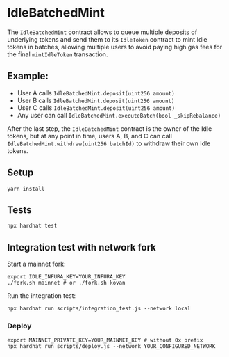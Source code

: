 # IdleBatchedMint

The `IdleBatchedMint` contract allows to queue multiple deposits of underlying tokens and
send them to its `IdleToken` contract to mint Idle tokens in batches, allowing multiple users to
avoid paying high gas fees for the final `mintIdleToken` transaction.

## Example:

* User A calls `IdleBatchedMint.deposit(uint256 amount)`
* User B calls `IdleBatchedMint.deposit(uint256 amount)`
* User C calls `IdleBatchedMint.deposit(uint256 amount)`
* Any user can call `IdleBatchedMint.executeBatch(bool _skipRebalance)`

After the last step, the `IdleBatchedMint` contract is the owner of the Idle tokens, but at any point in time,
users A, B, and C can call `IdleBatchedMint.withdraw(uint256 batchId)` to withdraw their own Idle tokens.

## Setup

`yarn install`


## Tests

`npx hardhat test`

## Integration test with network fork

Start a mainnet fork:

```
export IDLE_INFURA_KEY=YOUR_INFURA_KEY
./fork.sh mainnet # or ./fork.sh kovan
```

Run the integration test:

```
npx hardhat run scripts/integration_test.js --network local
```


### Deploy

```
export MAINNET_PRIVATE_KEY=YOUR_MAINNET_KEY # without 0x prefix
npx hardhat run scripts/deploy.js --network YOUR_CONFIGURED_NETWORK
```
